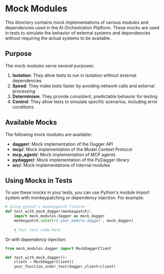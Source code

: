 # Mock Modules

This directory contains mock implementations of various modules and dependencies used in the AI Orchestration Platform. These mocks are used in tests to simulate the behavior of external systems and dependencies without requiring the actual systems to be available.

## Purpose

The mock modules serve several purposes:

1. **Isolation**: They allow tests to run in isolation without external dependencies
2. **Speed**: They make tests faster by avoiding network calls and external processing
3. **Determinism**: They provide consistent, predictable behavior for testing
4. **Control**: They allow tests to simulate specific scenarios, including error conditions

## Available Mocks

The following mock modules are available:

- **dagger/**: Mock implementation of the Dagger API
- **mcp/**: Mock implementation of the Model Context Protocol
- **mcp_agent/**: Mock implementation of MCP agents
- **pydagger/**: Mock implementation of the PyDagger library
- **src/**: Mock implementations of internal modules

## Using Mocks in Tests

To use these mocks in your tests, you can use Python's module import system with monkeypatching or dependency injection. For example:

```python
# Using pytest's monkeypatch fixture
def test_with_mock_dagger(monkeypatch):
    import mock_modules.dagger as mock_dagger
    monkeypatch.setattr('your_module.dagger', mock_dagger)
    
    # Your test code here
```

Or with dependency injection:

```python
from mock_modules.dagger import MockDaggerClient

def test_with_mock_dagger():
    client = MockDaggerClient()
    your_function_under_test(dagger_client=client)
